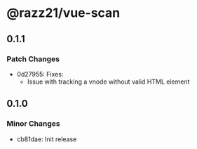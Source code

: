 # @razz21/vue-scan

## 0.1.1

### Patch Changes

- 0d27955: Fixes:
  - Issue with tracking a vnode without valid HTML element

## 0.1.0

### Minor Changes

- cb81dae: Init release
